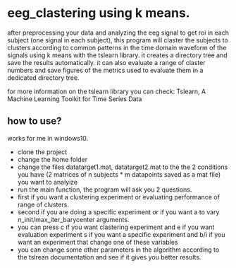 # eeg_clastering using k means.

after preprocessing your data and analyzing the eeg signal to get roi in each subject (one signal in each subject),
this program will claster the subjects to clusters according to common patterns in the time domain waveform of the signals using k means with the tslearn library. it creates a directory tree and save the results automatically. it can also evaluate a range of claster numbers and save figures of the metrics used to evaluate them in a dedicated directory tree.

for more information on the tslearn library you can check: Tslearn, A Machine Learning Toolkit for Time Series Data

## how to use?

works for me in windows10.

* clone the project
* change the home folder
* change the files datatarget1.mat, datatarget2.mat to the the 2 conditions you have (2 matrices of n subjects * m datapoints saved as a mat file) you want to analyize
* run the main function, the program will ask you 2 questions. 
* first if you want a clustering experiment or evaluating performance of range of clusters. 
* second if you are doing a specific experiment or if you want a to vary n_init/max_iter_barycenter arguments. 
* you can press c if you want clastering experiment and e if you want evaluation experiment s if you want a specific experiment and b/i if you want an experiment that change one of these variables 
* you can change some other parameters in the algorithm according to the tslrean documentation and see if it gives you better results. 

